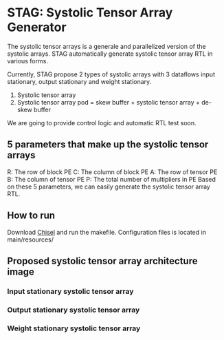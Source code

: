 STAG: Systolic Tensor Array Generator
=======================

The systolic tensor arrays is a generale and parallelized version of the systolic arrays. 
STAG automatically generate systolic tensor array RTL in various forms.

Currently, STAG propose 2 types of systolic arrays with 3 dataflows input stationary, output stationary and weight stationary.
1. Systolic tensor array
2. Systolic tensor array pod = skew buffer + systolic tensor array + de-skew buffer

We are going to provide control logic and automatic RTL test soon.

## 5 parameters that make up the systolic tensor arrays
R: The row of block PE
C: The column of block PE
A: The row of tensor PE
B: The column of tensor PE
P: The total number of multipliers in PE
Based on these 5 parameters, we can easily generate the systolic tensor array RTL.

## How to run
Download [Chisel](https://github.com/chipsalliance/chisel) and run the makefile.
Configuration files is located in main/resources/

## Proposed systolic tensor array architecture image
### Input stationary systolic tensor array 
### Output stationary systolic tensor array
### Weight stationary systolic tensor array